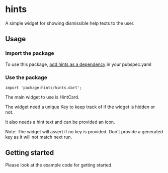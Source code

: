# hints

A simple widget for showing dismissible help texts to the user.

## Usage

### Import the package

To use this package, [add hints as a dependency]() in your pubspec.yaml

### Use the package

    import 'package:hints/hints.dart';

The main widget to use is HintCard.

The widget need a unique Key to keep track of if the widget is hidden or not.

It also needs a hint text and can be provided an icon.

Note: The widget will assert if no key is provided. Don't provide a generated key as it will not match next run.

## Getting started

Please look at the example code for getting started.
